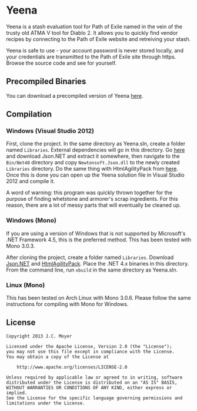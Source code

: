 # Yeena

Yeena is a stash evaluation tool for Path of Exile named in the vein of the trusty old ATMA V tool for Diablo 2. It allows you to quickly find vendor recipes by connecting to the Path of Exile website and retreiving your stash.

Yeena is safe to use - your account password is never stored locally, and your credentials are transmitted to the Path of Exile site through https. Browse the source code and see for yourself.

## Precompiled Binaries

You can download a precompiled version of Yeena [here](http://jcmoyer.github.com/Yeena/). 

## Compilation

### Windows (Visual Studio 2012)

First, clone the project. In the same directory as Yeena.sln, create a folder named `Libraries`. External dependencies will go in this directory. Go [here](http://json.codeplex.com/) and download Json.NET and extract it somewhere, then navigate to the `Bin/Net40` directory and copy `Newtonsoft.Json.dll` to the newly created `Libraries` directory. Do the same thing with HtmlAgilityPack from [here](http://htmlagilitypack.codeplex.com/). Once this is done you can open up the Yeena solution file in Visual Studio 2012 and compile it.

A word of warning: this program was quickly thrown together for the purpose of finding whetstone and armorer's scrap ingredients. For this reason, there are a lot of messy parts that will eventually be cleaned up.

### Windows (Mono)

If you are using a version of Windows that is not supported by Microsoft's .NET Framework 4.5, this is the preferred method. This has been tested with Mono 3.0.3. 

After cloning the project, create a folder named `Libraries`. Download [Json.NET](http://json.codeplex.com/) and [HtmlAgilityPack](http://htmlagilitypack.codeplex.com/). Place the .NET 4.x binaries in this directory. From the command line, run `xbuild` in the same directory as Yeena.sln.

### Linux (Mono)

This has been tested on Arch Linux with Mono 3.0.6. Please follow the same instructions for compiling with Mono for Windows.

## License

    Copyright 2013 J.C. Moyer
    
    Licensed under the Apache License, Version 2.0 (the "License");
    you may not use this file except in compliance with the License.
    You may obtain a copy of the License at
    
        http://www.apache.org/licenses/LICENSE-2.0
    
    Unless required by applicable law or agreed to in writing, software
    distributed under the License is distributed on an "AS IS" BASIS,
    WITHOUT WARRANTIES OR CONDITIONS OF ANY KIND, either express or implied.
    See the License for the specific language governing permissions and
    limitations under the License.
